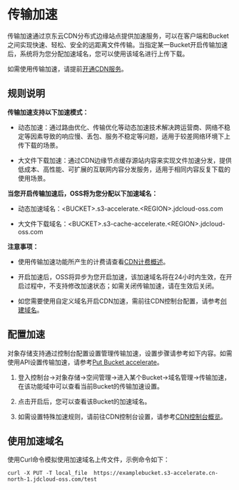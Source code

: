 # 传输加速

传输加速通过京东云CDN分布式边缘站点提供加速服务，可以在客户端和Bucket之间实现快速、轻松、安全的远距离文件传输。当指定某一Bucket开启传输加速后，系统将为您分配加速域名，您可以使用该域名进行上传下载。

如需使用传输加速，请提前[开通CDN服务](https://docs.jdcloud.com/cn/cdn/open-cdn-service)。

## 规则说明

**传输加速支持以下加速模式：**

- 动态加速：通过路由优化、传输优化等动态加速技术解决跨运营商、网络不稳定等因素导致的响应慢、丢包、服务不稳定等问题，适用于较差网络环境下上传下载的场景。

- 大文件下载加速：通过CDN边缘节点缓存源站内容来实现文件加速分发，提供低成本、高性能、可扩展的互联网内容分发服务，适用于相同内容反复下载的使用场景。

**当您开启传输加速后，OSS将为您分配以下加速域名：**

- 动态加速域名：\<BUCKET\>.s3-accelerate.\<REGION\>.jdcloud-oss.com

- 大文件下载域名：\<BUCKET\>.s3-cache-accelerate.\<REGION\>.jdcloud-oss.com

**注意事项：**

- 使用传输加速功能所产生的计费请查看[CDN计费概述](https://docs.jdcloud.com/cn/cdn/billing-overview)。

- 开启加速后，OSS将异步为您开启加速，该加速域名将在24小时内生效，在开启过程中，不支持修改加速状态；如需关闭传输加速，请在生效后关闭。

- 如您需要使用自定义域名开启CDN加速，需前往CDN控制台配置，请参考[创建域名](https://docs.jdcloud.com/cn/cdn/create-domain)。

## 配置加速

对象存储支持通过控制台配置设置管理传输加速，设置步骤请参考如下内容。如需使用API设置传输加速，请参考[Put Bucket accelerate](../../API-Reference-S3-Compatible/Compatibility-API/Operations-On-Bucket/PUT-Bucket-accelerate.md)。

1. 登入控制台->对象存储->空间管理->进入某个Bucket->域名管理->传输加速，在该功能域中可以查看当前Bucket的传输加速设置。
2. 点击开启后，您可以查看该Bucket的加速域名。

3. 如需设置特殊加速规则，请前往CDN控制台设置，请参考[CDN控制台概览](https://docs.jdcloud.com/cn/cdn/console-introduction)。

## 使用加速域名

使用Curl命令模拟使用加速域名上传文件，示例命令如下：

```
curl -X PUT -T local_file  https://examplebucket.s3-accelerate.cn-north-1.jdcloud-oss.com/test
```

